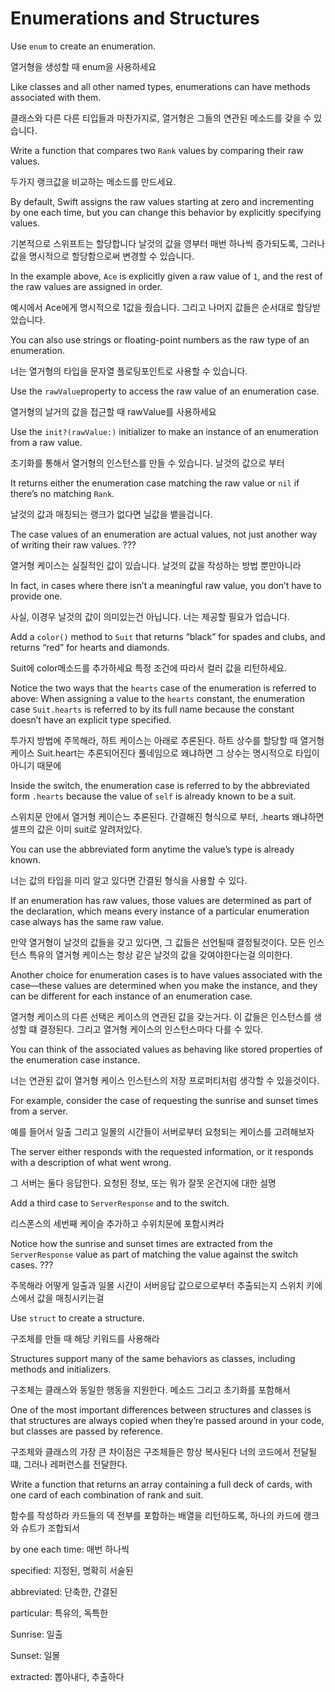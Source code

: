 # Enumerations and Structures

Use `enum` to create an enumeration.

열거형을 생성할 때 enum을 사용하세요



Like classes and all other named types, enumerations can have methods associated with them.

클래스와 다른 다른 티입들과 마찬가지로, 열거형은 그들의 연관된 메소드를 갖을 수 있습니다.



Write a function that compares two `Rank` values by comparing their raw values.

두가지 랭크값을 비교하는 메소드를 만드세요.



By default, Swift assigns the raw values starting at zero and incrementing by one each time, but you can change this behavior by explicitly specifying values.

기본적으로 스위프트는 할당합니다 날것의 값을 영부터 매번 하나씩 증가되도록, 그러나 값을 명시적으로 할당함으로써 변경할 수 있습니다.



 In the example above, `Ace` is explicitly given a raw value of `1`, and the rest of the raw values are assigned in order. 

예시에서 Ace에게 명시적으로 1값을 줬습니다. 그리고 나머지 값들은 순서대로 할당받았습니다.



You can also use strings or floating-point numbers as the raw type of an enumeration. 

너는 열거형의 타입을 문자열 플로팅포인트로 사용할 수 있습니다.



Use the `rawValue`property to access the raw value of an enumeration case.

열거형의 날거의 값을 접근할 때 rawValue를 사용하세요



Use the `init?(rawValue:)` initializer to make an instance of an enumeration from a raw value.

초기화를 통해서 열거형의 인스턴스를 만들 수 있습니다. 날것의 값으로 부터



It returns either the enumeration case matching the raw value or `nil` if there’s no matching `Rank`.

날것의 값과 매칭되는 랭크가 없다면 닐값을 뱉을겁니다.



The case values of an enumeration are actual values, not just another way of writing their raw values.  ???

열거형 케이스는 실질적인 값이 있습니다. 날것의 값을 작성하는 방법 뿐만아니라



In fact, in cases where there isn’t a meaningful raw value, you don’t have to provide one.

사실, 이경우 날것의 값이 의미있는건 아닙니다. 너는 제공할 필요가 업습니다.



Add a `color()` method to `Suit` that returns “black” for spades and clubs, and returns “red” for hearts and diamonds.

Suit에 color메소드를 추가하세요 특정 조건에 따라서 컬러 값을 리턴하세요.



Notice the two ways that the `hearts` case of the enumeration is referred to above: When assigning a value to the `hearts` constant, the enumeration case `Suit.hearts` is referred to by its full name because the constant doesn’t have an explicit type specified. 

투가지 방법에 주목해라, 하트 케이스는 아래로 추론된다. 하트 상수를 할당할 때 열거형 케이스 Suit.heart는 추론되어진다 풀네임으로 왜냐하면 그 상수는 명시적으로 타입이 아니기 때문에



Inside the switch, the enumeration case is referred to by the abbreviated form `.hearts` because the value of `self` is already known to be a suit.

스위치문 안에서 열거형 케이슨느 추론된다.  간결해진 형식으로 부터, .hearts 왜냐하면 셀프의 값은 이미 suit로 알려저있다.



You can use the abbreviated form anytime the value’s type is already known.

너는 값의 타입을 미리 알고 있다면 간결된 형식을 사용할 수 있다.



If an enumeration has raw values, those values are determined as part of the declaration, which means every instance of a particular enumeration case always has the same raw value. 

만약 열거형이 날것의 값들을 갖고 있다면, 그 값들은 선언될때 결정될것이다.  모든 인스턴스 특유의 열거형 케이스는 항상 같은 날것의 값을 갖여야한다는걸 의미한다.



Another choice for enumeration cases is to have values associated with the case—these values are determined when you make the instance, and they can be different for each instance of an enumeration case. 

열거형 케이스의 다른 선택은 케이스의 연관된 값을 갖는거다. 이 값들은 인스턴스를 생성할 떄 결정된다. 그리고 열거형 케이스의 인스턴스마다 다를 수 있다.



You can think of the associated values as behaving like stored properties of the enumeration case instance. 

너는 연관된 값이 열거형 케이스 인스턴스의 저장 프로퍼티처럼 생각할 수 있을것이다.



For example, consider the case of requesting the sunrise and sunset times from a server. 

예를 들어서 일출 그리고 일몰의 시간들이 서버로부터 요청되는 케이스를 고려해보자



The server either responds with the requested information, or it responds with a description of what went wrong.

그 서버는 둘다 응답한다.  요청된 정보, 또는 뭐가 잘못 온건지에 대한 설명



Add a third case to `ServerResponse` and to the switch.

리스폰스의 세번째 케이슬 추가하고 수위치문에 포함시켜라



Notice how the sunrise and sunset times are extracted from the `ServerResponse` value as part of matching the value against the switch cases. ???

주목해라 어떻게 일출과 일몰 시간이 서버응답 값으로으로부터 추출되는지 스위치 키에스에서 값을 매칭시키는걸



Use `struct` to create a structure. 

구조체를 만들 때 해당 키워드를 사용해라



Structures support many of the same behaviors as classes, including methods and initializers. 

구조체는 클래스와 동일한 행동을 지원한다. 메소드 그리고 초기화를 포함해서





One of the most important differences between structures and classes is that structures are always copied when they’re passed around in your code, but classes are passed by reference.

구조체와 클래스의 가장 큰 차이점은  구조체들은 항상 복사된다 너의 코드에서 전달될 떄, 그러나 레퍼런스를 전달한다.





Write a function that returns an array containing a full deck of cards, with one card of each combination of rank and suit.

함수를 작성하라 카드들의 덱 전부를 포함하는 배열을 리턴하도록, 하나의 카드에 랭크와 슈트가 조합되서



by one each time: 매번 하나씩

specified: 지정된, 명확히 서술된

abbreviated: 단축한, 간결된

particular: 특유의, 독특한

Sunrise: 일출

Sunset: 일몰

extracted: 뽑아내다, 추출하다